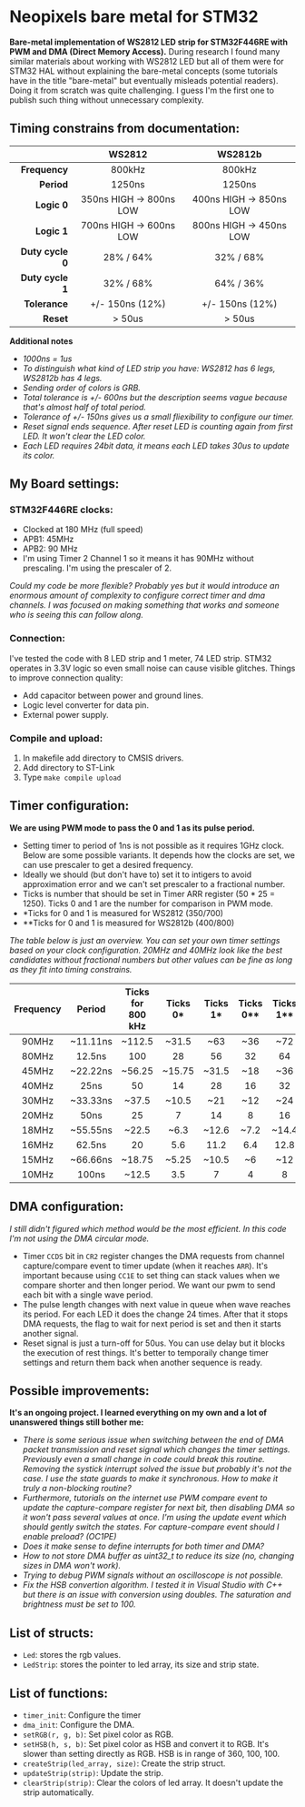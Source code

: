 # Neopixels bare metal for STM32
**Bare-metal implementation of WS2812 LED strip for STM32F446RE with PWM and DMA (Direct Memory Access).** During research I found many similar materials about working with WS2812 LED but all of them were for STM32 HAL without explaining the bare-metal concepts (some tutorials have in the title "bare-metal" but eventually misleads potential readers). Doing it from scratch was quite challenging. I guess I'm the first one to publish such thing without unnecessary complexity.

## Timing constrains from documentation:

|                  | WS2812                  | WS2812b                 |
|-----------------:|:-----------------------:|:-----------------------:|
| **Frequency**    | 800kHz                  | 800kHz                  |
| **Period**       | 1250ns                  | 1250ns                  |
| **Logic 0**      | 350ns HIGH -> 800ns LOW | 400ns HIGH -> 850ns LOW |
| **Logic 1**      | 700ns HIGH -> 600ns LOW | 800ns HIGH -> 450ns LOW |
| **Duty cycle 0** | 28% / 64%               | 32% / 68%               |
| **Duty cycle 1** | 32% / 68%               | 64% / 36%               |
| **Tolerance**    | +/- 150ns (12%)         | +/- 150ns (12%)         |
| **Reset**        | > 50us                  | > 50us                  |

**Additional notes**
- *1000ns = 1us*
- *To distinguish what kind of LED strip you have: WS2812 has 6 legs, WS2812b has 4 legs.*
- *Sending order of colors is GRB.*
- *Total tolerance is +/- 600ns but the description seems vague because that's almost half of total period.*
- *Tolerance of +/- 150ns gives us a small fliexibility to configure our timer.*
- *Reset signal ends sequence. After reset LED is counting again from first LED. It won't clear the LED color.*
- *Each LED requires 24bit data, it means each LED takes 30us to update its color.*

## My Board settings:
### STM32F446RE clocks:
- Clocked at 180 MHz (full speed)
- APB1: 45MHz
- APB2: 90 MHz
- I'm using Timer 2 Channel 1 so it means it has 90MHz without prescaling. I'm using the prescaler of 2.

*Could my code be more flexible? Probably yes but it would introduce an enormous amount of complexity to configure correct timer and dma channels. I was focused on making something that works and someone who is seeing this can follow along.*

### Connection:
I've tested the code with 8 LED strip and 1 meter, 74 LED strip. STM32 operates in 3.3V logic so even small noise can cause visible glitches. Things to improve connection quality:
- Add capacitor between power and ground lines.
- Logic level converter for data pin. 
- External power supply.

### Compile and upload:
1. In makefile add directory to CMSIS drivers.
2. Add directory to ST-Link
3. Type `make compile upload`

## Timer configuration:
**We are using PWM mode to pass the 0 and 1 as its pulse period.**
- Setting timer to period of 1ns is not possible as it requires 1GHz clock. Below are some possible variants. It depends how the clocks are set, we can use prescaler to get a desired frequency. 
- Ideally we should (but don't have to) set it to intigers to avoid approximation error and we can't set prescaler to a fractional number.
- Ticks is number that should be set in Timer ARR register (50 * 25 = 1250). Ticks 0 and 1 are the number for comparison in PWM mode.
- *Ticks for 0 and 1 is measured for WS2812 (350/700)
- **Ticks for 0 and 1 is measured for WS2812b (400/800)

*The table below is just an overview. You can set your own timer settings based on your clock configuration. 20MHz and 40MHz look like the best candidates without fractional numbers but other values can be fine as long as they fit into timing constrains.*

| Frequency | Period    | Ticks for 800 kHz | Ticks 0* | Ticks 1* | Ticks 0** | Ticks 1** | Prescaler: 90MHz          | 80MHz |
|:---------:|:---------:|:-----------------:|:--------:|:--------:|:--------:|:----------:|:-------------------------:|:-----:|
| 90MHz     | ~11.11ns  | ~112.5            | ~31.5    | ~63      | ~36      | ~72        | 1                         | -     |
| 80MHz     | 12.5ns    | 100               | 28       | 56       | 32       | 64         | -                         | 1     |
| 45MHz     | ~22.22ns  | ~56.25            | ~15.75   | ~31.5    | ~18      | ~36        | 2                         | -     |
| 40MHz     | 25ns      | 50                | 14       | 28       | 16       | 32         | -                         | 2     |
| 30MHz     | ~33.33ns  | ~37.5             | ~10.5    | ~21      | ~12      | ~24        | 3                         | -     |
| 20MHz     | 50ns      | 25                | 7        | 14       | 8        | 16         | -                         | 4     |
| 18MHz     | ~55.55ns  | ~22.5             | ~6.3     | ~12.6    | ~7.2     | ~14.4      | 5                         | -     |
| 16MHz     | 62.5ns    | 20                | 5.6      | 11.2     | 6.4      | 12.8       | -                         | 5     |
| 15MHz     | ~66.66ns  | ~18.75            | ~5.25    | ~10.5    | ~6       | ~12        | 6                         | -     |
| 10MHz     | 100ns     | ~12.5             | 3.5      | 7        | 4        | 8          | 9                         | 8     |

## DMA configuration:
*I still didn't figured which method would be the most efficient. In this code I'm not using the DMA circular mode.*
- Timer `CCDS` bit in `CR2` register changes the DMA requests from channel capture/compare event to timer update (when it reaches `ARR`). It's important because using `CC1E` to set thing can stack values when we compare shorter and then longer period. We want our pwm to send each bit with a single wave period.
- The pulse length changes with next value in queue when wave reaches its period. For each LED it does the change 24 times. After that it stops DMA requests, the flag to wait for next period is set and then it starts another signal.
- Reset signal is just a turn-off for 50us. You can use delay but it blocks the execution of rest things. It's better to temporaily change timer settings and return them back when another sequence is ready.

## Possible improvements:
**It's an ongoing project. I learned everything on my own and a lot of unanswered things still bother me:**
- *There is some serious issue when switching between the end of DMA packet transmission and reset signal which changes the timer settings. Previously even a small change in code could break this routine. Removing the systick interrupt solved the issue but probably it's not the case. I use the state guards to make it synchronous. How to make it truly a non-blocking routine?*
- *Furthermore, tutorials on the internet use PWM compare event to update the capture-compare register for next bit, then disabling DMA so it won't pass several values at once. I'm using the update event which should gently switch the states. For capture-compare event should I enable preload? (OC1PE)*
- *Does it make sense to define interrupts for both timer and DMA?*
- *How to not store DMA buffer as uint32_t to reduce its size (no, changing sizes in DMA won't work).*
- *Trying to debug PWM signals without an oscilloscope is not possible.*
- *Fix the HSB convertion algorithm. I tested it in Visual Studio with C++ but there is an issue with conversion using doubles. The saturation and brightness must be set to 100.*

## List of structs:
- `Led`: stores the rgb values.
- `LedStrip`: stores the pointer to led array, its size and strip state.

## List of functions:
- `timer_init`: Configure the timer
- `dma_init`: Configure the DMA.
- `setRGB(r, g, b)`: Set pixel color as RGB.
- `setHSB(h, s, b)`: Set pixel color as HSB and convert it to RGB. It's slower than setting directly as RGB. HSB is in range of 360, 100, 100.
- `createStrip(led_array, size)`: Create the strip struct.
- `updateStrip(strip)`: Update the strip.
- `clearStrip(strip)`: Clear the colors of led array. It doesn't update the strip automatically.
